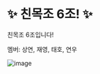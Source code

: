 # ✨ 친목조 6조! ✨

친목조 6조입니다!

멤버: 상연, 재영, 태호, 연우

![image](https://github.com/gdsc-kaist/chinmokjo-6/assets/71117066/aafbad42-6bc3-4f9c-9295-3863bb193526)
